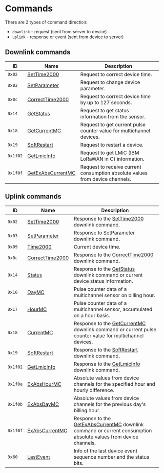 # Commands

There are 2 types of command direction:

- `downlink` - request (sent from server to device)
- `uplink` - response or event (sent from device to server)


## Downlink commands

| ID       | Name                                                | Description                                                                  |
| -------- | --------------------------------------------------- | ---------------------------------------------------------------------------- |
| `0x02`   | [SetTime2000](./SetTime2000.md#request)             | Request to correct device time.                                              |
| `0x03`   | [SetParameter](./SetParameter.md#request)           | Request to change device parameter.                                          |
| `0x0c`   | [CorrectTime2000](./CorrectTime2000.md#request)     | Request to correct device time by up to 127 seconds.                         |
| `0x14`   | [GetStatus](./GetStatus.md#request)                 | Request to get status information from the sensor.                           |
| `0x18`   | [GetCurrentMC](./GetCurrentMC.md#request)           | Request to get current pulse counter value for multichannel devices.         |
| `0x19`   | [SoftRestart](./SoftRestart.md#request)             | Request to restart a device.                                                 |
| `0x1f02` | [GetLmicInfo](./GetLmicInfo.md#request)             | Request to get LMiC (IBM LoRaWAN in C) information.                          |
| `0x1f0f` | [GetExAbsCurrentMC](./GetExAbsCurrentMC.md#request) | Request to receive current consumption absolute values from device channels. |


## Uplink commands

| ID       | Name                                              | Description                                                                                                                                       |
| -------- | ------------------------------------------------- | ------------------------------------------------------------------------------------------------------------------------------------------------- |
| `0x02`   | [SetTime2000](./SetTime2000.md#response)          | Response to the [SetTime2000](./SetTime2000.md#request) downlink command.                                                                         |
| `0x03`   | [SetParameter](./SetParameter.md#response)        | Response to [SetParameter](./SetParameter.md#request) downlink command.                                                                           |
| `0x09`   | [Time2000](./uplink/Time2000.md)                  | Current device time.                                                                                                                              |
| `0x0c`   | [CorrectTime2000](./CorrectTime2000.md#response)  | Response to the [CorrectTime2000](./CorrectTime2000.md#request) downlink command.                                                                 |
| `0x14`   | [Status](./GetStatus.md#response)                 | Response to the [GetStatus](./GetStatus.md#request) downlink command or current device status information.                                        |
| `0x16`   | [DayMC](./uplink/DayMC.md)                        | Pulse counter data of a multichannel sensor on billing hour.                                                                                      |
| `0x17`   | [HourMC](./uplink/HourMC.md)                      | Pulse counter data of a multichannel sensor, accumulated on a hour basis.                                                                         |
| `0x18`   | [CurrentMC](./GetCurrentMC.md#response)           | Response to the [GetCurrentMC](./GetCurrentMC.md#request) downlink command or current pulse counter value for multichannel devices.               |
| `0x19`   | [SoftRestart](./SoftRestart.md#response)          | Response to the [SoftRestart](./SoftRestart.md#request) downlink command.                                                                         |
| `0x1f02` | [GetLmicInfo](./GetLmicInfo.md#response)          | Response to the [GetLmicInfo](./GetLmicInfo.md#request) downlink command.                                                                         |
| `0x1f0a` | [ExAbsHourMC](./uplink/ExAbsHourMC.md)            | Absolute values from device channels for the specified hour and hourly difference.                                                                                |
| `0x1f0b` | [ExAbsDayMC](./uplink/ExAbsDayMC.md)              | Absolute values from device channels for the previous day's billing hour.                                                                         |
| `0x1f0f` | [ExAbsCurrentMC](./GetExAbsCurrentMC.md#response) | Response to the [GetExAbsCurrentMC](./GetExAbsCurrentMC.md#request) downlink command or current consumption absolute values from device channels. |
| `0x60`   | [LastEvent](./uplink/LastEvent.md)                | Info of the last device event sequence number and the status bits.                                                                                |
